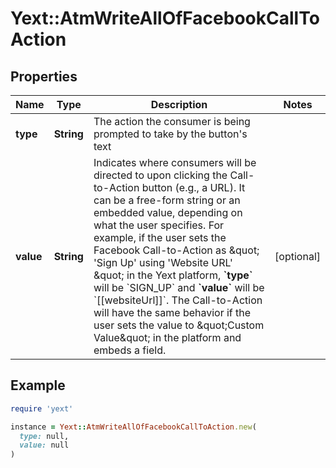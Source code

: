 # Yext::AtmWriteAllOfFacebookCallToAction

## Properties

| Name | Type | Description | Notes |
| ---- | ---- | ----------- | ----- |
| **type** | **String** | The action the consumer is being prompted to take by the button&#39;s text |  |
| **value** | **String** | Indicates where consumers will be directed to upon clicking the Call-to-Action button (e.g., a URL). It can be a free-form string or an embedded value, depending on what the user specifies.  For example, if the user sets the Facebook Call-to-Action as \&quot; &#39;Sign Up&#39; using &#39;Website URL&#39; \&quot; in the Yext platform, **&#x60;type&#x60;** will be &#x60;SIGN_UP&#x60; and **&#x60;value&#x60;** will be &#x60;[[websiteUrl]]&#x60;.  The Call-to-Action will have the same behavior if the user sets the value to \&quot;Custom Value\&quot; in the platform and embeds a field. | [optional] |

## Example

```ruby
require 'yext'

instance = Yext::AtmWriteAllOfFacebookCallToAction.new(
  type: null,
  value: null
)
```

